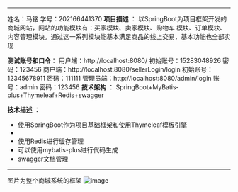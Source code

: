 # 
***************
姓名：马铭
学号：202166441370
 **项目描述** ：
以SpringBoot为项目框架开发的商城网站，网站的功能模块有：买家模块、卖家模块、购物车  模块、订单模块、内容管理模块。通过这一系列模块能基本满足商品的线上交易，基本功能也全部实现

**测试账号和口令**：
用户端：http://localhost:8080/  初始账号：15283048926  密码：123456
商户端：http://localhost:8080/sellerLogin/login  初始账号：12345678911  密码：111111
管理员端：http://localhost:8080/admin/login  账号：admin   密码：123456
 **技术架构** ：
SpringBoot+MyBatis-plus+Thymeleaf+Redis+swagger

 **技术描述** ：

- 使用SpringBoot作为项目基础框架和使用Thymeleaf模板引擎
- 
- 使用Redis进行缓存管理
- 可以使用mybatis-plus进行代码生成
- swagger文档管理

*************************
图片为整个商城系统的框架
![image](https://github.com/18680246112/mm/assets/148770300/073ca3cd-8227-45df-8ab9-7a22b4fd6915)
